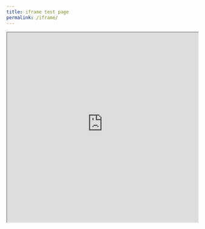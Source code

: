 ```yaml
---
title: iframe test page
permalink: /iframe/
---
```


<iframe src="https://d1ppf4azqk1am9.cloudfront.net/index.html" width="100%" height="500"></iframe>
